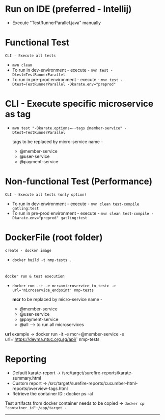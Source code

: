 # Run on IDE (preferred - Intellij)
* Execute "TestRunnerParallel.java" manually

# Functional Test 
    CLI - Execute all tests
* `mvn clean`
* To run in dev-environment - execute - `mvn test -Dtest=TestRunnerParallel` 
* To run in pre-prod environment - execute - `mvn test -Dtest=TestRunnerParallel -Dkarate.env="preprod"`

# CLI - Execute specific microservice as tag
* `mvn test "-Dkarate.options=--tags @member-service" -Dtest=TestRunnerParallel` 

    tags to be replaced by micro-service name -
    - @member-service
    - @user-service
    - @payment-service

# Non-functional Test (Performance)
    CLI - Execute all tests (only option)
* To run in dev-environment - execute - `mvn clean test-compile gatling:test`
* To run in pre-prod environment - execute - `mvn clean test-compile -Dkarate.env="preprod" gatling:test`


# DockerFile (root folder)
    create - docker image
* `docker build -t nmp-tests .`
#
    docker run & test execution
* `docker run -it -e mcr=<microservice_to_test> -e url='microservice_endpoint' nmp-tests`

    **mcr** to be replaced by micro-service name -
    - @member-service
    - @user-service
    - @payment-service
    - @all --> to run all microservices


**url** example -> docker run -it -e mcr=@member-service -e url='https://devma.ntuc.org.sg/api/' nmp-tests
# Reporting
* Default karate-report -> /src/target/surefire-reports/karate-summary.html
* Custom report -> /src/target/surefire-reports/cucumber-html-reports/overview-tags.html
* Retrieve the container ID : docker ps -al

Test artifacts from docker container needs to be copied -> `docker cp "container_id":/app/target .`





------------------------------------------------------------------------------------------------------------------------


